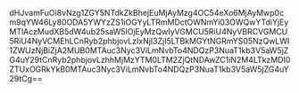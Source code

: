 dHJvamFuOi8vNzg1ZGY5NTdkZkBhejEuMjAyMzg4OC54eXo6MjAyMwp0cm9qYW46Ly80ODA5YWYzZS1iOGYyLTRmMDctOWNmYi03OWQwYTdiYjEyMTlAczMudXB5dW4ub25saW5lOjEyMzQwIyVGMCU5RiU4NyVBRCVGMCU5RiU4NyVCMEhLCnRyb2phbjovLzIxNjI3ZjI5LTBkMGYtNGRmYS05NzQwLWI1ZWUzNjBiZjA2MUB0MTAuc3Nyc3ViLmNvbTo4NDQzP3NuaT1kb3V5aW5jZG4uY29tCnRyb2phbjovLzhhMjMzYTM0LTM2ZjQtNDAwZC1iN2M4LTkzMDI0ZTUxOGRkYkB0MTAuc3Nyc3ViLmNvbTo4NDQzP3NuaT1kb3V5aW5jZG4uY29tCg==